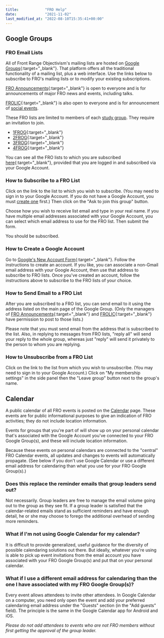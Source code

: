 ```yaml
---
title:            "FRO Help"
date:             "2021-11-02"
last_modified_at: "2022-08-10T15:35:41+00:00"
---
```


## Google Groups

### FRO Email Lists

All of Front Range Objectivism's mailing lists are hosted on [Google Groups](https://groups.google.com){:target="&lowbar;blank"}. That platform offers all the traditional functionality of a mailing list, plus a web interface. Use the links below to subscribe to FRO's mailing lists or to modify your existing subscriptions.

[FRO Announcements](http://groups.google.com/group/fro-frost){:target="&lowbar;blank"} is open to everyone and is for announcements of major FRO news and events, including talks.

[FROLIC](https://groups.google.com/g/fro-frolic){:target="&lowbar;blank"} is also open to everyone and is for announcement of [social events](/social-events/).

These FRO lists are limited to members of each [study group](/study-groups). They require an invitation to join.
* [1FROG](http://groups.google.com/group/fro-1frog){:target="&lowbar;blank"}
* [2FROG](http://groups.google.com/group/fro-2frog){:target="&lowbar;blank"}
* [3FROG](http://groups.google.com/group/fro-3frog){:target="&lowbar;blank"}
* [4FROG](http://groups.google.com/group/fro-4frog){:target="&lowbar;blank"}

You can see all the FRO lists to which you are subscribed [here](https://groups.google.com){:target="&lowbar;blank"}, provided that you are logged in and subscribed via your Google Account.

### How to Subscribe to a FRO List

Click on the link to the list to which you wish to subscribe. (You may need to sign in to your Google Account. If you do not have a Google Account, you must [create one](#how-to-create-a-google-account) first.) Then click on the "Ask to join this group" button.

Choose how you wish to receive list email and type in your real name. If you have multiple email addresses associated with your Google Account, you can select which email address to use for the FRO list. Then submit the form.

You should be subscribed.

### How to Create a Google Account

Go to [Google's New Account Form](https://www.google.com/accounts/NewAccount){:target="&lowbar;blank"}. Follow the instructions to create an account. If you like, you can associate a non-Gmail email address with your Google Account, then use that address to subscribe to FRO lists. Once you've created an account, follow the instructions above to subscribe to the FRO lists of your choice.

### How to Send Email to a FRO List

After you are subscribed to a FRO list, you can send email to it using the address listed on the main page of the Google Group. (Only the managers of [FRO Announcements](http://groups.google.com/group/fro-frost){:target="&lowbar;blank"} and [FROLIC](https://groups.google.com/g/fro-frolic){:target="&lowbar;blank"} have permission to post to those lists.)

Please note that you must send email from the address that is subscribed to the list. Also, in replying to messages from FRO lists, "reply all" will send your reply to the whole group, whereas just "reply" will send it privately to the person to whom you are replying.

### How to Unsubscribe from a FRO List

Click on the link to the list from which you wish to unsubscribe. (You may need to sign in to your Google Account.) Click on "My membership settings" in the side panel then the "Leave group" button next to the group's name.

## Calendar

A public calendar of all FRO events is posted on the [Calendar](/calendar/) page. These events are for public informational purposes to give an indication of FRO activities; they do not include location information.

Events for groups that you're part of will show up on your personal calendar that's associated with the Google Account you've connected to your FRO Google Group(s), and these will include location information.

Because these events on personal calendars are connected to the "central" FRO Calendar events, all updates and changes to events will automatically propagate. (See below if you don't use Google Calendar or use a different email address for calendaring than what you use for your FRO Google Group(s).)

### Does this replace the reminder emails that group leaders send out?

Not necessarily. Group leaders are free to manage the email volume going out to the group as they see fit. If a group leader is satisfied that the calendar-related emails stand as sufficient reminders and have enough detail, he or she may choose to forego the additional overhead of sending more reminders.

### What if I'm not using Google Calendar for my calendar?

It is difficult to provide generalized, useful guidance for the diversity of possible calendaring solutions out there. But ideally, whatever you're using is able to pick up event invitations from the email account you have associated with your FRO Google Group(s) and put that on your personal calendar.

### What if I use a different email address for calendaring than the one I have associated with my FRO Google Group(s)?

Every event allows attendees to invite other attendees. In Google Calendar on a computer, you need only open the event and add your preferred calendaring email address under the "Guests" section (in the "Add guests" field). The principle is the same in the Google Calendar app for Android and iOS.

_Please do not add attendees to events who are not FRO members without first getting the approval of the group leader._
